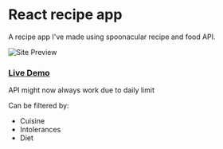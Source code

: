 # React recipe app

A recipe app I've made using
spoonacular recipe and food API.

![Site Preview](https://i.imgur.com/oZnq14A.png)

### [Live Demo](https://renikkiner-thecookbook.netlify.app/)

API might now always work due to daily limit

Can be filtered by:
* Cuisine
* Intolerances
* Diet
